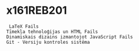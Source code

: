 # x161REB201
     LaTeX Fails
    Tīmekļa tehnoloģijas un HTML Fails
    Dinamiskais dizains izmantojot JavaScript Fails
    Git - Versiju kontroles sistēma
